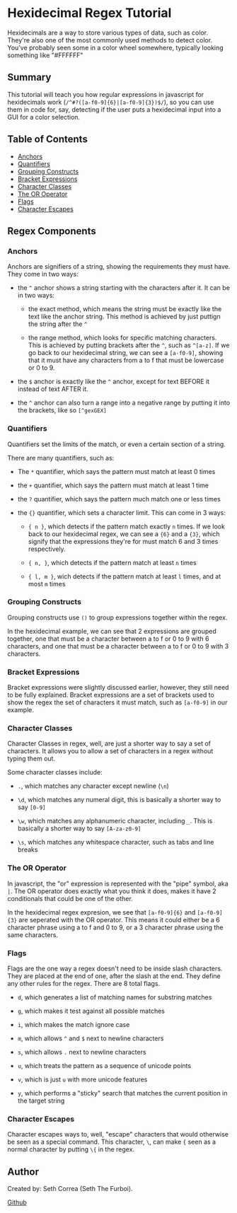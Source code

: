 # Hexidecimal Regex Tutorial

Hexidecimals are a way to store various types of data, such as color. They're also one of the most commonly used methods to detect color. You've probably seen some in a color wheel somewhere, typically looking something like "#FFFFFF"

## Summary

This tutorial will teach you how regular expressions in javascript for hexidecimals work (`/^#?([a-f0-9]{6}|[a-f0-9]{3})$/`), so you can use them in code for, say, detecting if the user puts a hexidecimal input into a GUI for a color selection.

## Table of Contents

- [Anchors](#anchors)
- [Quantifiers](#quantifiers)
- [Grouping Constructs](#grouping-constructs)
- [Bracket Expressions](#bracket-expressions)
- [Character Classes](#character-classes)
- [The OR Operator](#the-or-operator)
- [Flags](#flags)
- [Character Escapes](#character-escapes)

## Regex Components

### Anchors

Anchors are signifiers of a string, showing the requirements they must have. They come in two ways:

* the `^` anchor shows a string starting with the characters after it. It can be in two ways:

    * the exact method, which means the string must be exactly like the text like the anchor string. This method is achieved by just puttign the string after the `^`

    * the range method, which looks for specific matching characters. This is achieved by putting brackets after the `^`, such as `^[a-z]`. If we go back to our hexidecimal string, we can see a `[a-f0-9]`, showing that it must have any characters from a to f that must be lowercase or 0 to 9.

* the `$` anchor is exactly like the `^` anchor, except for text BEFORE it instead of text AFTER it.

* the `^` anchor can also turn a range into a negative range by putting it into the brackets, like so `[^gexGEX]`

### Quantifiers

Quantifiers set the limits of the match, or even a certain section of a string. 

There are many quantifiers, such as:

* The `*` quantifier, which says the pattern must match at least 0 times

* the `+` quantifier, which says the pattern must match at least 1 time

* the `?` quantifier, which says the pattern much match one or less times

* the `{}` quantifier, which sets a character limit. This can come in 3 ways:

    * `{ n }`, which detects if the pattern match exactly `n` times. If we look back to our hexidecimal regex, we can see a `{6}` and a `{3}`, which signify that the expressions they're for must match 6 and 3 times respectively.

    * `{ n, }`, which detects if the pattern match at least `n` times

    * `{ l, m }`, wich detects if the pattern match at least `l` times, and at most `m` times

### Grouping Constructs

Grouping constructs use `()` to group expressions together within the regex.

In the hexidecimal example, we can see that 2 expressions are grouped together, one that must be a character between a to f or 0 to 9 with 6 characters, and one that must be a character between a to f or 0 to 9 with 3 characters.

### Bracket Expressions

Bracket expressions were slightly discussed earlier, however, they still need to be fully explained. Bracket expressions are a set of brackets used to show the regex the set of characters it must match, such as `[a-f0-9]` in our example.

### Character Classes

Character Classes in regex, well, are just a shorter way to say a set of characters. It allows you to allow a set of characters in a regex without typing them out. 

Some character classes include:

* `.`, which matches any character except newline (`\n`)

* `\d`, which matches any numeral digit, this is basically a shorter way to say `[0-9]`

* `\w`, which matches any alphanumeric character, including `_`. This is basically a shorter way to say `[A-za-z0-9]`

* `\s`, which matches any whitespace character, such as tabs and line breaks

### The OR Operator

In javascript, the "or" expression is represented with the "pipe" symbol, aka `|`. The OR operator does exactly what you think it does, makes it have 2 conditionals that could be one of the other.

In the hexidecimal regex expresion, we see that `[a-f0-9]{6}` and `[a-f0-9]{3}` are seperated with the OR operator. This means it could either be a 6 character phrase using a to f and 0 to 9, or a 3 character phrase using the same characters.

### Flags

Flags are the one way a regex doesn't need to be inside slash characters. They are placed at the end of one, after the slash at the end. They define any other rules for the regex. There are 8 total flags.

* `d`, which generates a list of matching names for substring matches

* `g`, which makes it test against all possible matches

* `i`, which makes the match ignore case

* `m`, which allows `^` and `$` next to newline characters

* `s`, which allows `.` next to newline characters

* `u`, which treats the pattern as a sequence of unicode points

* `v`, which is just `u` with more unicode features

* `y`, which performs a "sticky" search that matches the current position in the target string
 
### Character Escapes

Character escapes ways to, well, "escape" characters that would otherwise be seen as a special command. This character, `\`, can make `{` seen as a normal character by putting `\{` in the regex.

## Author

Created by: Seth Correa (Seth The Furboi).

[Github](https://github.com/SethTheFurboi)
